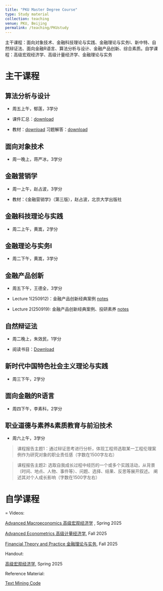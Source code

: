 ```yaml
---
title: "PKU Master Degree Course"
type: Study material
collection: teaching
venue: PKU, Beijing
permalink: /teaching/PKUstudy
---
```


主干课程：面向对象技术、金融科技理论与实践、金融理论与实务Ⅰ、新中特、自然辩证法、面向金融R语言、算法分析与设计、金融产品创新、综合素质。自学课程：高级宏观经济学、高级计量经济学、金融理论与实务

# 主干课程


## 算法分析与设计


- 周五上午，郁莲，3学分

- 课件汇总：[download](https://chinapku-my.sharepoint.com/:u:/g/personal/2501210682_stu_pku_edu_cn/EZ3WWZPTfq1DooHl48TMvN4BTSu39PEhlaX24-AxAEd6Ow?e=sC3p4G)

- 教材：[download](https://chinapku-my.sharepoint.com/:b:/g/personal/2501210682_stu_pku_edu_cn/EUeN4YnIAzNOjgG6bOtAGHkBntS_PEX1LAri2DwXpD-z_A?e=mfAwwZ) 习题解答：[download](https://chinapku-my.sharepoint.com/:b:/g/personal/2501210682_stu_pku_edu_cn/EUJlJi9iHXVFmPLnCUCdPkABIo9_lc00FRbQIz3P52QH9A?e=cHrIDB)

## 面向对象技术


- 周一晚上，蒋严冰，3学分

## 金融营销学


- 周一上午，赵占波，3学分
  
- 教材：《金融营销学》（第三版），赵占波，北京大学出版社

## 金融科技理论与实践

- 周二上午，黄嵩，2学分

## 金融理论与实务Ⅰ

- 周二下午，黄嵩，3学分

## 金融产品创新

- 周五下午，王德全，3学分

- Lecture 1(250912)：金融产品创新经典案例 [notes](https://chinapku-my.sharepoint.com/:b:/g/personal/2501210682_stu_pku_edu_cn/EaHtDYT-y6lMkYH5FnzzGlsBOR_Qb-zxLz4hLYmGxNiw_w?e=uQmDZj)

- Lecture 2(250919): 金融产品创新经典案例、投研素养 [notes](https://chinapku-my.sharepoint.com/:b:/g/personal/2501210682_stu_pku_edu_cn/Efv7ow2xrkNCvAe59r0jasMBj1l7CV_DaJ-O4cjAP3GxDg?e=JKL2wo)

## 自然辩证法

- 周二晚上，朱效民，1学分
  
- 阅读书目：[Download](https://chinapku-my.sharepoint.com/:f:/g/personal/2501210682_stu_pku_edu_cn/EkJAJqaESLFNh3BYFbUClY4BPhkzyUoRc62xtfqJRzxIGg?e=5jIqno)

## 新时代中国特色社会主义理论与实践

- 周三下午，2学分

## 面向金融的R语言

- 周四下午，李素科，2学分

## 职业道德与素养&素质教育与前沿技术

- 周六上午，3学分

> 课程报告主题1：通过辩证思考进行分析，体现工程师选取某一工程伦理案例作为研究对象的职业责任感（字数在1500字左右）

> 课程报告主题2: 选取自我成长过程中经历的一个或多个实践活动，从背景（时间、地点、人物、事件等）、问题、选择、结果、反思等展开叙述。 阐述其对个人成长影响（字数在1500字左右）

# 自学课程
=
Videos: 

[Advanced Macroeconomics 高级宏观经济学](https://www.bilibili.com/video/BV1vAtgzuE82/) , Spring 2025 

[Advanced Econometrics 高级计量经济学](https://www.bilibili.com/video/BV1gTYDz4E4F/), Fall 2025

[Financial Theory and Practice 金融理论与实务](https://www.bilibili.com/video/BV1czpLzHEu9/), Fall 2025


Handout: 

[高级宏观经济学](https://mailbnueducn-my.sharepoint.com/:b:/g/personal/sjs_mail_bnu_edu_cn/ESBlERRn6DFCnXxQppRkfMsBnDamd7NxYQs2W1P3ZiGyGA?e=h6U3Z1), Spring 2025

Reference Material:

[Text Mining Code](https://mailbnueducn-my.sharepoint.com/:u:/g/personal/sjs_mail_bnu_edu_cn/EWYQk7OOK5RIqwTos659OzwBCOh9ypui1iNU9PrV5-Iamg?e=zt34eh)

